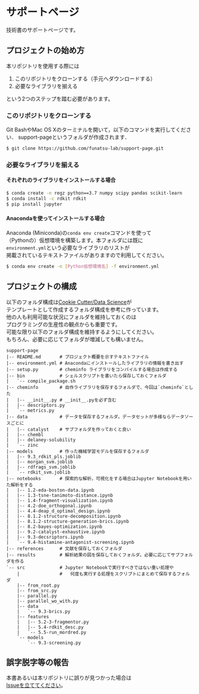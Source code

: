 # サポートページ

技術書のサポートページです。

## プロジェクトの始め方

本リポジトリを使用する際には

1. このリポジトリをクローンする（手元へダウンロードする）
1. 必要なライブラリを揃える

という2つのステップを踏む必要があります。

### このリポジトリをクローンする

Git BashやMac OS Xのターミナルを開いて，以下のコマンドを実行してください．
support-pageというフォルダが作成されます．

```bash
$ git clone https://github.com/funatsu-lab/support-page.git
```

### 必要なライブラリを揃える

#### それぞれのライブラリをインストールする場合

```bash
$ conda create -n regz python==3.7 numpy scipy pandas scikit-learn
$ conda install -c rdkit rdkit
$ pip install jupyter
```

#### Anacondaを使ってインストールする場合

Anaconda (Miniconda)の`conda env create`コマンドを使って<br>
（Pythonの）仮想環境を構築します。本フォルダには既に<br>
`environment.yml`という必要なライブラリのリストが<br>
掲載されているテキストファイルがありますので利用してください。

```bash
$ conda env create -n [Python仮想環境名] -f environment.yml
```

## プロジェクトの構成

以下のフォルダ構成は[Cookie Cutter/Data Science](https://github.com/drivendata/cookiecutter-data-science)が<br>
テンプレートとして作成するフォルダ構成を参考に作っています。<br>
他の人も利用可能な状況にフォルダを維持しておくのは<br>
プログラミングの生産性の観点からも重要です。<br>
可能な限り以下のフォルダ構成を維持するようにしてください。<br>
もちろん、必要に応じてフォルダが増減しても構いません。

```
support-page
|-- README.md       # プロジェクト概要を示すテキストファイル
|-- environment.yml # Anacondaにインストールしたライブラリの情報を書き出す
|-- setup.py        # cheminfo ライブラリをコンパイルする場合は作成する
|-- bin             # シェルスクリプトを書いたら保存しておくフォルダ
|   `-- compile_package.sh
|-- cheminfo        # 自作ライブラリを保存するフォルダで、今回は`cheminfo`とした
|   |-- __init__.py # __init__.pyを必ず含む
|   |-- descriptors.py
|   `-- metrics.py
|-- data            # データを保存するフォルダ。データセットが多様ならデータソースごとに
|   |-- catalyst    # サブフォルダを作っておくと良い
|   |-- chembl
|   |-- delaney-solubility
|   `-- zinc
|-- models          # 作った機械学習モデルを保存するフォルダ
|   |-- 9.3_rdkit_pls.joblib
|   |-- morgan_svm.joblib
|   |-- rdfrags_svm.joblib
|   `-- rdkit_svm.joblib
|-- notebooks       # 探索的な解析，可視化をする場合はJupyter Notebookを用いた解析をする
|   |-- 1.2-eda-boston-data.ipynb
|   |-- 1.3-tsne-tanimoto-distance.ipynb
|   |-- 1.4-fragment-visualization.ipynb
|   |-- 4.2-doe_orthogonal.ipynb
|   |-- 4.4-deap_d_optimal_design.ipynb
|   |-- 8.1.2-structure-decomposition.ipynb
|   |-- 8.1.2-structure-generation-brics.ipynb
|   |-- 8.2-bayes-optimization.ipynb
|   |-- 9.2-catalyst-exhaustive.ipynb
|   |-- 9.3-decsriptors.ipynb
|   `-- 9.4-histamine-antagonist-screening.ipynb
|-- references      # 文献を保存しておくフォルダ
|-- results         # 解析結果の図を保存しておくフォルダ。必要に応じてサブフォルダを作る
`-- src             # Jupyter Notebookで実行すべきではない重い処理や
    |               #   何度も実行する処理をスクリプトにまとめて保存するフォルダ
    |-- from_root.py
    |-- from_src.py
    |-- parallel.py
    |-- parallel_wo_with.py
    |-- data
    |   `-- 9.3-brics.py
    |-- features
    |   |-- 5.2-3-fragmentor.py
    |   |-- 5.4-rdkit_desc.py
    |   `-- 5.5-run_mordred.py
    `-- models
        `-- 9.3-screening.py
```

## 誤字脱字等の報告

本書あるいは本リポジトリに誤りが見つかった場合は<br>
[Issueを立ててください](https://github.com/funatsu-lab/support-page/issues/new/choose)。
